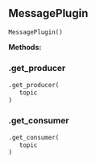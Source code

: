 #


## MessagePlugin
```python 
MessagePlugin()
```




**Methods:**


### .get_producer
```python
.get_producer(
   topic
)
```


### .get_consumer
```python
.get_consumer(
   topic
)
```

